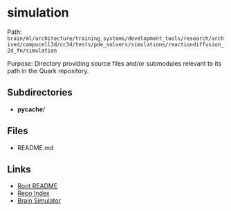 # simulation

Path: `brain/ml/architecture/training_systems/development_tools/research/archived/compucell3d/cc3d/tests/pde_solvers/simulations/reactiondiffusion_2d_fn/simulation`

Purpose: Directory providing source files and/or submodules relevant to its path in the Quark repository.

## Subdirectories
- __pycache__/

## Files
- README.md

## Links
- [Root README](../../../../../../../../../../../../../README.md)
- [Repo Index](../../../../../../../../../../../../../repo_index.json)
- [Brain Simulator](../../../../../../../../../../../../../brain/architecture/brain_simulator.py)
